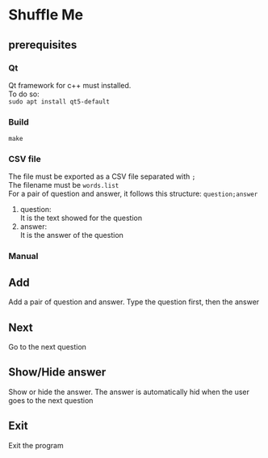 # Shuffle Me

## prerequisites

### Qt

Qt framework for c++ must installed.  
To do so:  
`sudo apt install qt5-default`

### Build

`make`

### CSV file 

The file must be exported as a CSV file separated with `;`  
The filename must be `words.list`  
For a pair of question and answer, it follows this structure: `question;answer`  
1) question:  
    It is the text showed for the question  
2) answer:  
    It is the answer of the question  

### Manual

## Add
Add a pair of question and answer. Type the question first, then the answer

## Next
Go to the next question

## Show/Hide answer
Show or hide the answer. The answer is automatically hid when the user goes to the next question

## Exit
Exit the program
